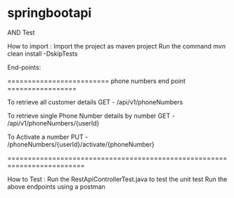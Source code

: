# springbootapi
AND Test


How to import : 
Import the project as maven project
Run the command mvn clean install -DskipTests

End-points:



========================= phone numbers end point =================

To retrieve all customer details
GET - /api/v1/phoneNumbers

To retrieve single Phone Number details by number
GET - /api/v1/phoneNumbers/{userId}

To Activate a number
PUT - /phoneNumbers/{userId}/activate/{phoneNumber}

=========================================================================



How to Test :
Run the RestApiControllerTest.java to test the unit test
Run the above endpoints using a postman
